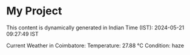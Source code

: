 # My Project

This content is dynamically generated in Indian Time (IST): 2024-05-21 09:27:49 IST


Current Weather in Coimbatore:
Temperature: 27.88 °C
Condition: haze
